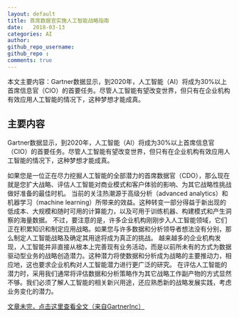 ```yaml
---
layout: default
title: 首席数据官实施人工智能战略指南
date:   2018-03-13
categories: AI
author: 
github_repo_username: 
github_repo : 
comments: true
---
```


本文主要内容：Gartner数据显示，到2020年，人工智能（AI）将成为30%以上首席信息官（CIO）的首要任务。尽管人工智能有望改变世界，但只有在企业机构有效应用人工智能的情况下，这种梦想才能成真。

<!-- more -->





## 主要内容
Gartner数据显示，到2020年，人工智能（AI）将成为30%以上首席信息官（CIO）的首要任务。尽管人工智能有望改变世界，但只有在企业机构有效应用人工智能的情况下，这种梦想才能成真。

如果您是一位正在尽力挖掘人工智能的全部潜力的首席数据官（CDO），那么现在就是您扩大战略、评估人工智能对商业模式和客户体验的影响、为其它战略性挑战做好准备的最佳时机。
当前的关注热潮源于高级分析（advanced analytics）和机器学习（machine learning）所带来的效益。这种转变一部分得益于新出现的低成本、大规模和随时可用的计算能力，以及可用于训练机器、构建模式和产生洞察的海量数据。
不过，要注意的是，许多企业机构刚刚步入人工智能领域，它们正在积累知识和制定应用战略。如果您与许多数据和分析领导者想法没有分别，那么制定人工智能战略及确定其用途将成为真正的挑战。
 越来越多的企业机构发现，人工智能并非直接从根本上完善现有业务活动，而是以前所未有的方式为数据驱动型业务的战略创造潜力。这种潜力将使数据和分析成为战略的主要推动力，相应地，这也要求企业机构对人工智能潜力进行更广泛的研究。
 在评估人工智能的潜力时，采用我们通常将评估数据和分析策略作为其它战略工作副产物的方式显然不够。我们必须了解人工智能的相关新兴用途，还应熟悉新的战略发展实践，考虑业务变化的潜力。

[文章未完，点击这里查看全文（来自GartnerInc）](http://mp.weixin.qq.com/s/q4h1FHiacq1TecFIgzob3A)
